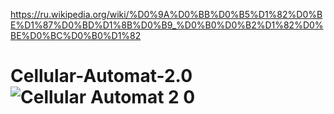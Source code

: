 https://ru.wikipedia.org/wiki/%D0%9A%D0%BB%D0%B5%D1%82%D0%BE%D1%87%D0%BD%D1%8B%D0%B9_%D0%B0%D0%B2%D1%82%D0%BE%D0%BC%D0%B0%D1%82
# Cellular-Automat-2.0![Cellular Automat 2 0](https://user-images.githubusercontent.com/103965129/184854520-28622940-a145-4042-bbc8-1f6f6e3e388d.png)
